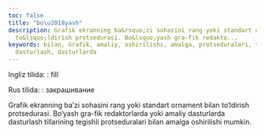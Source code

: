 ```yaml
---
toc: false
title: "bo\u2018yash"
description: Grafik ekranning ba&rsquo;zi sohasini rang yoki standart ornament bilan
  to&lsquo;ldirish protsedurasi. Bo&lsquo;yash gra-fik redakto...
keywords: bilan, Grafik, amaliy, oshirilishi, amalga, protseduralari, tegishli, tillarining,
  dasturlash, dasturlarda
---
```


Ingliz tilida:
:   fill

Rus tilida:
:   закрашивание

Grafik ekranning ba’zi sohasini rang yoki standart ornament bilan to‘ldirish protsedurasi. Bo‘yash gra-fik redaktorlarda yoki amaliy dasturlarda dasturlash tillarining tegishli protseduralari bilan amalga oshirilishi mumkin.